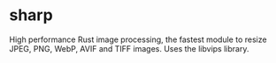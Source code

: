 # sharp
High performance Rust  image processing, the fastest module to resize JPEG, PNG, WebP, AVIF and TIFF images. Uses the libvips library.
